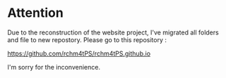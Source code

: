 <h1>Attention</h1>

Due to the reconstruction of the website project, I've migrated all folders and file to new repostory.
Please go to this repository :

https://github.com/rchm4tPS/rchm4tPS.github.io

I'm sorry for the inconvenience.

